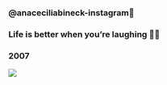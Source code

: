 ### @anaceciliabineck-instagram📲
### Life is better when you’re laughing 🧿💌
### 2007 
![](https://media.tenor.com/lTvk2VDmPxUAAAAi/hippie-gnome.gif)


